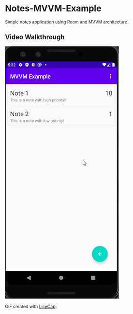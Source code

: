 # Notes-MVVM-Example
Simple notes application using Room and MVVM architecture.

## Video Walkthrough

<img src='Notes_MVVM.gif' title='Video Walkthrough' width='' alt='Video Walkthrough' />

GIF created with [LiceCap](http://www.cockos.com/licecap/).

